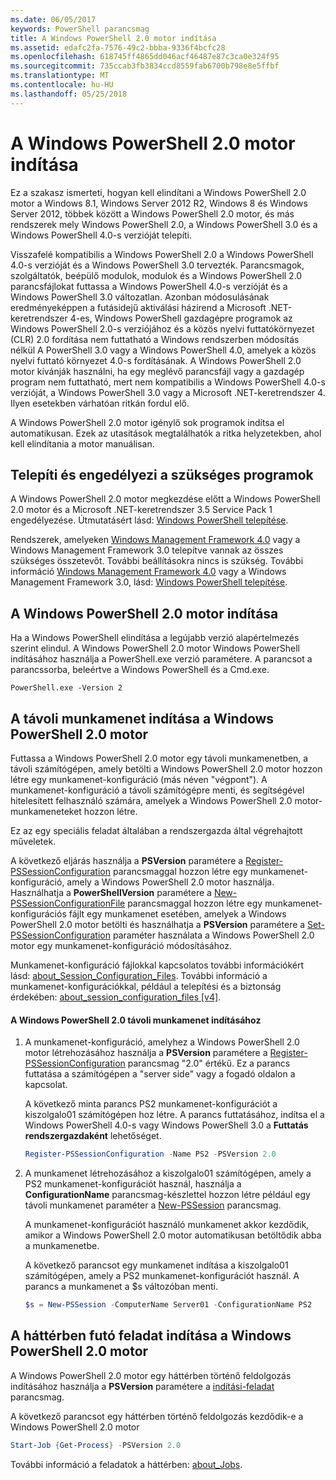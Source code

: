 ```yaml
---
ms.date: 06/05/2017
keywords: PowerShell parancsmag
title: A Windows PowerShell 2.0 motor indítása
ms.assetid: edafc2fa-7576-49c2-bbba-9336f4bcfc28
ms.openlocfilehash: 618745ff4865dd046acf46487e87c3ca0e324f95
ms.sourcegitcommit: 735ccab3fb3834ccd8559fab6700b798e8e5ffbf
ms.translationtype: MT
ms.contentlocale: hu-HU
ms.lasthandoff: 05/25/2018
---
```

# <a name="starting-the-windows-powershell-20-engine"></a>A Windows PowerShell 2.0 motor indítása

Ez a szakasz ismerteti, hogyan kell elindítani a Windows PowerShell 2.0 motor a Windows 8.1, Windows Server 2012 R2, Windows 8 és Windows Server 2012, többek között a Windows PowerShell 2.0 motor, és más rendszerek mely Windows PowerShell 2.0, a Windows PowerShell 3.0 és a Windows PowerShell 4.0-s verzióját telepíti.

Visszafelé kompatibilis a Windows PowerShell 2.0 a Windows PowerShell 4.0-s verzióját és a Windows PowerShell 3.0 tervezték. Parancsmagok, szolgáltatók, beépülő modulok, modulok és a Windows PowerShell 2.0 parancsfájlokat futtassa a Windows PowerShell 4.0-s verzióját és a Windows PowerShell 3.0 változatlan. Azonban módosulásának eredményeképpen a futásidejű aktiválási házirend a Microsoft .NET-keretrendszer 4-es, Windows PowerShell gazdagépre programok az Windows PowerShell 2.0-s verziójához és a közös nyelvi futtatókörnyezet (CLR) 2.0 fordítása nem futtatható a Windows rendszerben módosítás nélkül A PowerShell 3.0 vagy a Windows PowerShell 4.0, amelyek a közös nyelvi futtató környezet 4.0-s fordításának. A Windows PowerShell 2.0 motor kívánják használni, ha egy meglévő parancsfájl vagy a gazdagép program nem futtatható, mert nem kompatibilis a Windows PowerShell 4.0-s verzióját, a Windows PowerShell 3.0 vagy a Microsoft .NET-keretrendszer 4. Ilyen esetekben várhatóan ritkán fordul elő.

A Windows PowerShell 2.0 motor igénylő sok programok indítsa el automatikusan. Ezek az utasítások megtalálhatók a ritka helyzetekben, ahol kell elindítania a motor manuálisan.

## <a name="installing-and-enabling-required-programs"></a>Telepíti és engedélyezi a szükséges programok

A Windows PowerShell 2.0 motor megkezdése előtt a Windows PowerShell 2.0 motor és a Microsoft .NET-keretrendszer 3.5 Service Pack 1 engedélyezése. Útmutatásért lásd: [Windows PowerShell telepítése](Installing-Windows-PowerShell.md).

Rendszerek, amelyeken [Windows Management Framework 4.0](http://go.microsoft.com/fwlink/?LinkID=293881) vagy a Windows Management Framework 3.0 telepítve vannak az összes szükséges összetevőt. További beállításokra nincs is szükség. További információ [Windows Management Framework 4.0](http://go.microsoft.com/fwlink/?LinkID=293881) vagy a Windows Management Framework 3.0, lásd: [Windows PowerShell telepítése](Installing-Windows-PowerShell.md).

## <a name="how-to-start-the-windows-powershell-20-engine"></a>A Windows PowerShell 2.0 motor indítása

Ha a Windows PowerShell elindítása a legújabb verzió alapértelmezés szerint elindul. A Windows PowerShell 2.0 motor Windows PowerShell indításához használja a PowerShell.exe verzió paramétere. A parancsot a parancssorba, beleértve a Windows PowerShell és a Cmd.exe.

```
PowerShell.exe -Version 2
```

## <a name="how-to-start-a-remote-session-with-the-windows-powershell-20-engine"></a>A távoli munkamenet indítása a Windows PowerShell 2.0 motor

Futtassa a Windows PowerShell 2.0 motor egy távoli munkamenetben, a távoli számítógépen, amely betölti a Windows PowerShell 2.0 motor hozzon létre egy munkamenet-konfiguráció (más néven "végpont"). A munkamenet-konfiguráció a távoli számítógépre menti, és segítségével hitelesített felhasználó számára, amelyek a Windows PowerShell 2.0 motor-munkameneteket hozzon létre.

Ez az egy speciális feladat általában a rendszergazda által végrehajtott műveletek.

A következő eljárás használja a **PSVersion** paramétere a [Register-PSSessionConfiguration](https://technet.microsoft.com/library/e9152ae2-bd6d-4056-9bc7-dc1893aa29ea) parancsmaggal hozzon létre egy munkamenet-konfiguráció, amely a Windows PowerShell 2.0 motor használja. Használhatja a **PowerShellVersion** paramétere a [New-PSSessionConfigurationFile](https://technet.microsoft.com/library/5f3e3633-6e90-479c-aea9-ba45a1954866) parancsmaggal hozzon létre egy munkamenet-konfigurációs fájlt egy munkamenet esetében, amelyek a Windows PowerShell 2.0 motor betölti és használhatja a **PSVersion** paramétere a [Set-PSSessionConfiguration](https://technet.microsoft.com/library/b21fbad3-1759-4260-b206-dcb8431cd6ea) paraméter használata a Windows PowerShell 2.0 motor egy munkamenet-konfiguráció módosításához.

Munkamenet-konfiguráció fájlokkal kapcsolatos további információkért lásd: [about_Session_Configuration_Files](https://technet.microsoft.com/library/c7217447-1ebf-477b-a8ef-4dbe9a1473b8). További információ a munkamenet-konfigurációkkal, például a telepítési és a biztonság érdekében: [about_session_configuration_files [v4]](https://technet.microsoft.com/library/a2fbe12a-350c-4d04-be50-24102824e3ab).

#### <a name="to-start-a-remote-windows-powershell-20-session"></a>A Windows PowerShell 2.0 távoli munkamenet indításához

1. A munkamenet-konfiguráció, amelyhez a Windows PowerShell 2.0 motor létrehozásához használja a **PSVersion** paramétere a [Register-PSSessionConfiguration](https://technet.microsoft.com/library/e9152ae2-bd6d-4056-9bc7-dc1893aa29ea) parancsmag "2.0" értékű. Ez a parancs futtatása a számítógépen a "server side" vagy a fogadó oldalon a kapcsolat.

   A következő minta parancs PS2 munkamenet-konfigurációt a kiszolgalo01 számítógépen hoz létre. A parancs futtatásához, indítsa el a Windows PowerShell 4.0-s vagy Windows PowerShell 3.0 a **Futtatás rendszergazdaként** lehetőséget.

   ```powershell
   Register-PSSessionConfiguration -Name PS2 -PSVersion 2.0
   ```

2. A munkamenet létrehozásához a kiszolgalo01 számítógépen, amely a PS2 munkamenet-konfigurációt használ, használja a **ConfigurationName** parancsmag-készlettel hozzon létre például egy távoli munkamenet paraméter a [New-PSSession](https://technet.microsoft.com/library/76f6628c-054c-4eda-ba7a-a6f28daaa26f) parancsmag.

   A munkamenet-konfigurációt használó munkamenet akkor kezdődik, amikor a Windows PowerShell 2.0 motor automatikusan betöltődik abba a munkamenetbe.

   A következő parancsot egy munkamenet indítása a kiszolgalo01 számítógépen, amely a PS2 munkamenet-konfigurációt használ. A parancs a munkamenet a $s változóban menti.

   ```powershell
   $s = New-PSSession -ComputerName Server01 -ConfigurationName PS2
   ```

## <a name="how-to-start-a-background-job-with-the-windows-powershell-20-engine"></a>A háttérben futó feladat indítása a Windows PowerShell 2.0 motor

A Windows PowerShell 2.0 motor egy háttérben történő feldolgozás indításához használja a **PSVersion** paramétere a [indítási-feladat](https://technet.microsoft.com/library/2bc04935-0deb-4ec0-b856-d7290cca6442) parancsmag.

A következő parancsot egy háttérben történő feldolgozás kezdődik-e a Windows PowerShell 2.0 motor

```powershell
Start-Job {Get-Process} -PSVersion 2.0
```

További információ a feladatok a háttérben: [about_Jobs](/powershell/module/microsoft.powershell.core/about/about_jobs).